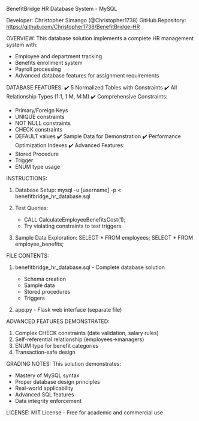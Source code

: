 BenefitBridge HR Database System - MySQL

Developer: Christopher Simango (@Christopher1738)
GitHub Repository: https://github.com/Christopher1738/BenefitBridge-HR

OVERVIEW:
This database solution implements a complete HR management system with:
- Employee and department tracking
- Benefits enrollment system
- Payroll processing
- Advanced database features for assignment requirements

DATABASE FEATURES:
✔️ 5 Normalized Tables with Constraints
✔️ All Relationship Types (1:1, 1:M, M:M)
✔️ Comprehensive Constraints:
   - Primary/Foreign Keys
   - UNIQUE constraints
   - NOT NULL constraints
   - CHECK constraints
   - DEFAULT values
✔️ Sample Data for Demonstration
✔️ Performance Optimization Indexes
✔️ Advanced Features:
   - Stored Procedure
   - Trigger
   - ENUM type usage

INSTRUCTIONS:
1. Database Setup:
   mysql -u [username] -p < benefitbridge_hr_database.sql

2. Test Queries:
   - CALL CalculateEmployeeBenefitsCost(1);
   - Try violating constraints to test triggers

3. Sample Data Exploration:
   SELECT * FROM employees;
   SELECT * FROM employee_benefits;

FILE CONTENTS:
1. benefitbridge_hr_database.sql - Complete database solution
   - Schema creation
   - Sample data
   - Stored procedures
   - Triggers

2. app.py - Flask web interface (separate file)

ADVANCED FEATURES DEMONSTRATED:
1. Complex CHECK constraints (date validation, salary rules)
2. Self-referential relationship (employees→managers)
3. ENUM type for benefit categories
4. Transaction-safe design

GRADING NOTES:
This solution demonstrates:
- Mastery of MySQL syntax
- Proper database design principles
- Real-world applicability
- Advanced SQL features
- Data integrity enforcement

LICENSE:
MIT License - Free for academic and commercial use
